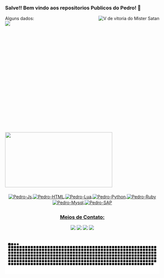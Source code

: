 ### Salve!! Bem vindo aos repositorios Publicos do Pedro! 👋
 <div>
    <img height="380" align="right" alt="V de vitoria do Mister Satan" src="https://imagensemoldes.com.br/wp-content/uploads/2020/06/Mr-Satan-Goku-Transparente-PNG.png">
    Alguns dados:
 </div> 

 <div>
  <a href="https://github.com/pedrolongaresi">
  <img height="180em" src="https://github-readme-stats.vercel.app/api?username=pedrolongaresi&show_icons=true&theme=dracula&include_all_commits=true&count_private=true"/>
  <img height="180em" width="350" src="https://github-readme-stats.vercel.app/api/top-langs/?username=pedrolongaresi&layout=compact&langs_count=7&theme=dracula"/>
</div>
 
<div style="display: center"  align="center"><br>
  <img align="center" alt="Pedro-Js" src="https://img.shields.io/badge/JavaScript-F7DF1E?style=for-the-badge&logo=javascript&logoColor=black">
  <img align="center" alt="Pedro-HTML" src="https://img.shields.io/badge/HTML5-E34F26?style=for-the-badge&logo=html5&logoColor=white">
  <img align="center" alt="Pedro-Lua" src="https://img.shields.io/badge/Lua-2C2D72?style=for-the-badge&logo=lua&logoColor=white">
  <img align="center" alt="Pedro-Python" src="https://img.shields.io/badge/Python-3776AB?style=for-the-badge&logo=python&logoColor=white">
  <img align="center" alt="Pedro-Ruby" src="https://img.shields.io/badge/Ruby-CC342D?style=for-the-badge&logo=ruby&logoColor=white">
  <img align="center" alt="Pedro-Mysql" src="https://img.shields.io/badge/MySQL-00000F?style=for-the-badge&logo=mysql&logoColor=white">
  <img align="center" alt="Pedro-SAP" src="https://img.shields.io/badge/SAP-0FAAFF?style=for-the-badge&logo=sap&logoColor=white">

</div>
  
 ##


<div style="display: center" align="center"> 

 
  ### Meios de Contato:
  <a  href="https://www.instagram.com/longaresii/" target="_blank"><img src="https://img.shields.io/badge/-Instagram-%23E4405F?style=for-the-badge&logo=instagram&logoColor=white" target="_blank"></a>
 <a href="https://discord.gg/pDbY76q8Qf" target="_blank"><img src="https://img.shields.io/badge/Discord-7289DA?style=for-the-badge&logo=discord&logoColor=white" target="_blank"></a> 
  <a href = "mailto:malasarte32@gmail.com"><img src="https://img.shields.io/badge/-Gmail-%23333?style=for-the-badge&logo=gmail&logoColor=white" target="_blank"></a>
  <a href="https://www.linkedin.com/in/rafaella-ballerini-45875016a" target="_blank"><img src="https://img.shields.io/badge/-LinkedIn-%230077B5?style=for-the-badge&logo=linkedin&logoColor=white" target="_blank"></a> 
 
  ##
 
  ![Snake animation](https://github.com/pedrolongaresi/pedrolongaresi/blob/output/github-contribution-grid-snake.svg)
 
</div>


